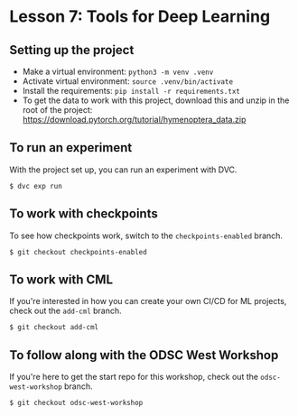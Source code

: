 # Lesson 7: Tools for Deep Learning

## Setting up the project

- Make a virtual environment: `python3 -m venv .venv`
- Activate virtual environment: `source .venv/bin/activate`
- Install the requirements: `pip install -r requirements.txt`
- To get the data to work with this project, download this and unzip in the root of the project: https://download.pytorch.org/tutorial/hymenoptera_data.zip

## To run an experiment

With the project set up, you can run an experiment with DVC.

```dvc
$ dvc exp run
```

## To work with checkpoints

To see how checkpoints work, switch to the `checkpoints-enabled` branch.

```dvc
$ git checkout checkpoints-enabled
```

## To work with CML

If you're interested in how you can create your own CI/CD for ML projects, check out the `add-cml` branch.

```dvc
$ git checkout add-cml
```

## To follow along with the ODSC West Workshop

If you're here to get the start repo for this workshop, check out the `odsc-west-workshop` branch.

```dvc
$ git checkout odsc-west-workshop
```


